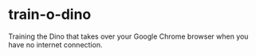 # train-o-dino
Training the Dino that takes over your Google Chrome browser when you have no internet connection. 
